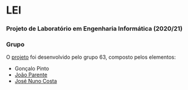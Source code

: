 # LEI
### Projeto de Laboratório em Engenharia Informática (2020/21)

### Grupo
O [projeto](https://github.com/Joao-Parente/LEI) foi desenvolvido pelo grupo 63, composto pelos elementos:
* Gonçalo Pinto
* [João Parente](https://github.com/Joao-Parente)
* [José Nuno Costa](https://github.com/jnuno420)